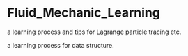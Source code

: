 # Fluid_Mechanic_Learning
a learning process and tips for Lagrange particle tracing etc.

a learning process for data structure.
